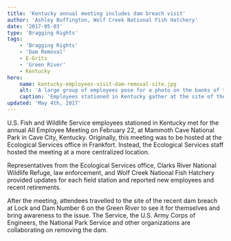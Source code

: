 ```yaml
---
title: 'Kentucky annual meeting includes dam breach visit'
author: 'Ashley Buffington, Wolf Creek National Fish Hatchery'
date: '2017-05-03'
type: 'Bragging Rights'
tags:
    - 'Bragging Rights'
    - 'Dam Removal'
    - E-Grits
    - 'Green River'
    - Kentucky
hero:
    name: kentucky-employees-visit-dam-removal-site.jpg
    alt: 'A large group of employees pose for a photo on the banks of the Green River.'
    caption: 'Employees stationed in Kentucky gather at the site of the lock and dam number 6 on the Green River near Mammoth Cave National Park.  Photo by Robert Herndon, USFWS.'
updated: 'May 4th, 2017'
---
```


U.S. Fish and Wildlife Service employees stationed in Kentucky met for the annual All Employee Meeting on February 22, at Mammoth Cave National Park in Cave City, Kentucky.  Originally, this meeting was to be hosted at the Ecological Services office in Frankfort. Instead, the Ecological Services staff hosted the meeting at a more centralized location.  

Representatives from the Ecological Services office, Clarks River National Wildlife Refuge, law enforcement, and Wolf Creek National Fish Hatchery provided updates for each field station and reported new employees and recent retirements. 

After the meeting, attendees travelled to the site of the recent dam breach at Lock and Dam Number 6 on the Green River to see it for themselves  and bring awareness to the issue.   The Service, the U.S. Army Corps of Engineers, the National Park Service and other organizations are collaborating on removing the dam.
